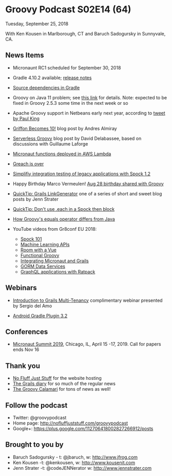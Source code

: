 # Groovy Podcast S02E14 (64)

Tuesday, September 25, 2018

With Ken Kousen in Marlborough, CT and Baruch Sadogursky in Sunnyvale, CA.

## News Items
* Micronaunt RC1 scheduled for September 30, 2018
* Gradle 4.10.2 available; [release notes](https://docs.gradle.org/4.10.2/release-notes.html)
* [Source dependencies in Gradle](https://blog.gradle.org/introducing-source-dependencies)

* Groovy on Java 11 problem; see [this link](https://issues.apache.org/jira/browse/GROOVY-8727) for details. Note: expected to be fixed in Groovy 2.5.3 some time in the next week or so
* Apache Groovy support in Netbeans early next year, according to [tweet by Paul King](https://twitter.com/paulk_asert/status/1044613778824982528)
* [Griffon Becomes 10!](http://andresalmiray.com/griffon-becomes-10/) blog post by Andres Almiray
* [Serverless Groovy](https://medium.com/fnproject/serverless-groovy-yeah-c36a57bb7fe1) blog post by David Delabassee, based on discussions with Guillaume Laforge
* [Micronaut functions deployed in AWS Lambda](http://guides.micronaut.io/micronaut-function-aws-lambda-groovy/guide/index.html)
* [Greach is over](http://2018.greachconf.com/greach-2019/)
* [Simplifiy integration testing of legacy applications with Spock 1.2](https://solidsoft.wordpress.com/2018/09/14/simplify-integration-testing-of-legacy-application-with-spock-1-2/)
* Happy Birthday Marco Vermeulen! [Aug 28 birthday shared with Groovy](https://twitter.com/marc0der/status/1034715950266896384)
* [QuickTip: Grails LinkGenerator](https://jennstrater.blogspot.com/2018/09/grails-quicktip-grails-linkgenerator.html) one of a series of short and sweet blog posts by Jenn Strater
* [QuickTip: Don't use .each in a Spock then block](https://jennstrater.blogspot.com/2018/08/tip-spock-dont-use-each-in-then-block.html)
* [How Groovy's equals operator differs from Java](https://e.printstacktrace.blog/2018/09/how-groovy-equal-operator-is-different-from-java/)

* YouTube videos from Gr8conf EU 2018:
  * [Spock 101](https://twitter.com/ApacheGroovy/status/1040631851696705536)
  * [Machine Learning APIs](https://twitter.com/ApacheGroovy/status/1040631424641130496)
  * [Room with a Vue](https://twitter.com/ApacheGroovy/status/1040631028652666881)
  * [Functional Groovy](https://twitter.com/ApacheGroovy/status/1040630714486599680)
  * [Integrating Micronaut and Grails](https://twitter.com/ApacheGroovy/status/1040630558026551296)
  * [GORM Data Services](https://twitter.com/ApacheGroovy/status/1040630391764406272)
  * [GraphQL applications with Ratpack](https://twitter.com/ApacheGroovy/status/1040629855929479169)


## Webinars

* [Introduction to Grails Multi-Tenancy](https://objectcomputing.com/resources/events/webinars/grails-multi-tenancy) complimentary webinar presented by Sergio del Amo


* [Android Gradle Plugin 3.2](https://developer.android.com/studio/releases/gradle-plugin#3-2-0) 

## Conferences

* [Micronaut Summit 2019](https://micronautsummit.com/), Chicago, IL, April 15 -17, 2019. Call for papers ends Nov 16

## Thank you

* [No Fluff Just Stuff](https://nofluffjuststuff.com/home/main) for the website hosting
* [The Grails diary](http://grydeske.net/news) for so much of the regular news
* [The Groovy Calamari](http://groovycalamari.com/) for tons of news as well!

## Follow the podcast

* Twitter: @groovypodcast
* Home page: http://nofluffjuststuff.com/groovypodcast
* Google+: https://plus.google.com/112706418002827266912/posts

## Brought to you by
* Baruch Sadogursky - t: @jbaruch, w: http://www.jfrog.com
* Ken Kousen -t: @kenkousen, w: http://www.kousenit.com
* Jenn Strater -t: @codeJENNerator w: http://www.jennstrater.com

